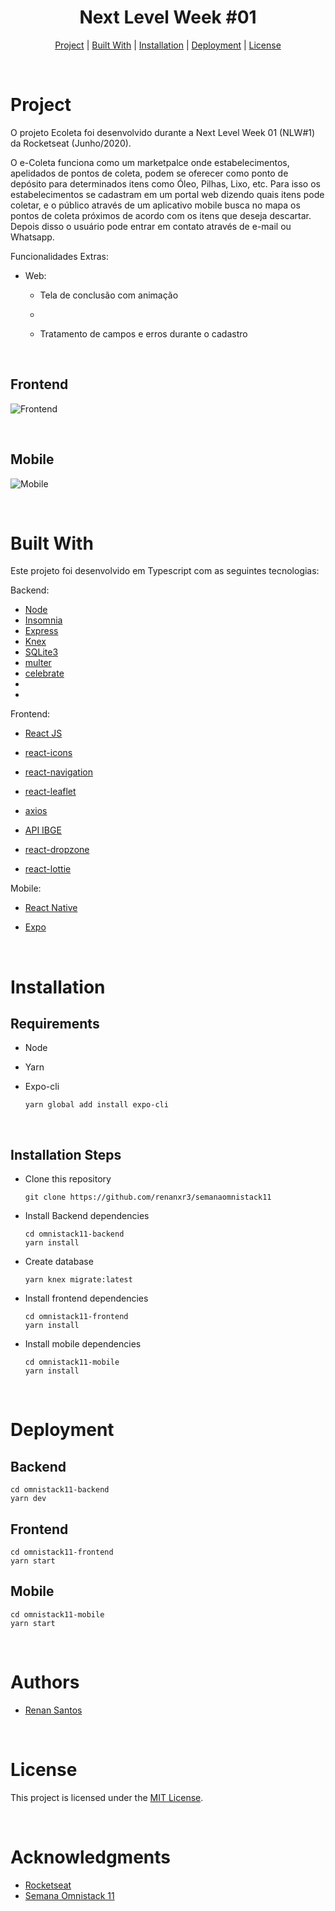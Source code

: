 <h1 align="center">
  Next Level Week #01
</h1>

<p align="center">
  <a href="#project">Project</a>   |   
  <a href="#built-with">Built With</a>   |   
  <a href="#installation">Installation</a>   |   
  <a href="#deployment">Deployment</a>   |   
  <a href="#license">License</a>
</p>

<br>

# Project

O projeto Ecoleta foi desenvolvido durante a Next Level Week 01 (NLW#1) da Rocketseat (Junho/2020).

O e-Coleta funciona como um marketpalce onde estabelecimentos, apelidados de pontos de coleta, podem se oferecer como ponto de depósito para determinados itens como Óleo, Pilhas, Lixo, etc. Para isso os estabelecimentos se cadastram em um portal web dizendo quais itens pode coletar, e o público através de um aplicativo mobile busca no mapa os pontos de coleta próximos de acordo com os itens que deseja descartar. Depois disso o usuário pode entrar em contato através de e-mail ou Whatsapp.



Funcionalidades Extras:

* Web:
  
  * Tela de conclusão com animação
  
  * 
  
  * Tratamento de campos e erros durante o cadastro

<br>

## Frontend

![Frontend](./assets/web.gif)

<br>

## Mobile

<!---<img src="./assets/mobile/mobile.gif" height="500"> --->

![Mobile](./assets/mobile.gif)

<br>

# Built With

Este projeto foi desenvolvido em Typescript com as seguintes tecnologias:



Backend:

- [Node](https://nodejs.org/en/)
- [Insomnia](https://insomnia.rest/download/)
- [Express]()
- [Knex](http://knexjs.org/)
- [SQLite3]()
- [multer]()
- [celebrate](https://github.com/arb/celebrate)
- []()
- []()

Frontend:

* [React JS](https://reactjs.org/)

* [react-icons](https://react-icons.github.io/react-icons/)

* [react-navigation](https://reactnavigation.org/docs/getting-started)



* [react-leaflet](https://react-leaflet.js.org)

* [axios]()
  


* [API IBGE](https://servicodados.ibge.gov.br/api/v1)

* [react-dropzone](https://servicodados.ibge.gov.br/api/v1)

* [react-lottie](https://github.com/chenqingspring/react-lottie)



Mobile:

* [React Native](https://facebook.github.io/react-native/)

* [Expo](https://expo.io/)

<br>

# Installation

## Requirements

- Node

- Yarn

- Expo-cli
  
  ```
  yarn global add install expo-cli
  ```

<br>

## Installation Steps

- Clone this repository
  
  ```
  git clone https://github.com/renanxr3/semanaomnistack11
  ```

- Install Backend dependencies
  
  ```
  cd omnistack11-backend
  yarn install
  ```

- Create database
  
  ```
  yarn knex migrate:latest
  ```

- Install frontend dependencies
  
  ```
  cd omnistack11-frontend
  yarn install
  ```

- Install mobile dependencies
  
  ```
  cd omnistack11-mobile
  yarn install
  ```

<br>

# Deployment

## Backend

```
cd omnistack11-backend
yarn dev
```

## Frontend

```
cd omnistack11-frontend
yarn start
```

## Mobile

```
cd omnistack11-mobile
yarn start
```

<br/>

# Authors

- [Renan Santos](https://github.com/renanxr3)

<br/>

# License

This project is licensed under the [MIT License](LICENSE.md).

<br/>

# Acknowledgments

- [Rocketseat](https://rocketseat.com.br/)
- [Semana Omnistack 11 ](https://rocketseat.com.br/week-11/aulas)
